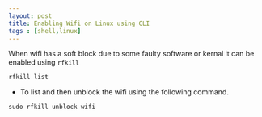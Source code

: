 ```yaml
---
layout: post
title: Enabling Wifi on Linux using CLI
tags : [shell,linux]
---
```


When wifi has a soft block due to some faulty software or kernal it can be enabled using `rfkill`

 ```console
 rfkill list 
 ```

- To list and then unblock the wifi using the following command.

```console
sudo rfkill unblock wifi
```
